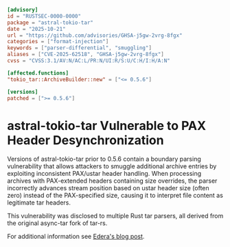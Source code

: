 ```toml
[advisory]
id = "RUSTSEC-0000-0000"
package = "astral-tokio-tar"
date = "2025-10-21"
url = "https://github.com/advisories/GHSA-j5gw-2vrg-8fgx"
categories = ["format-injection"]
keywords = ["parser-differential", "smuggling"]
aliases = ["CVE-2025-62518", "GHSA-j5gw-2vrg-8fgx"]
cvss = "CVSS:3.1/AV:N/AC:L/PR:N/UI:R/S:U/C:H/I:H/A:N"

[affected.functions]
"tokio_tar::ArchiveBuilder::new" = ["<= 0.5.6"]

[versions]
patched = [">= 0.5.6"]
```

# astral-tokio-tar Vulnerable to PAX Header Desynchronization

Versions of astral-tokio-tar prior to 0.5.6 contain a boundary parsing
vulnerability that allows attackers to smuggle additional archive entries by
exploiting inconsistent PAX/ustar header handling. When processing archives with
PAX-extended headers containing size overrides, the parser incorrectly advances
stream position based on ustar header size (often zero) instead of the
PAX-specified size, causing it to interpret file content as legitimate tar
headers.

This vulnerability was disclosed to multiple Rust tar parsers, all derived from
the original async-tar fork of tar-rs.

For additional information see
[Edera's blog post](https://edera.dev/stories/tarmageddon).
